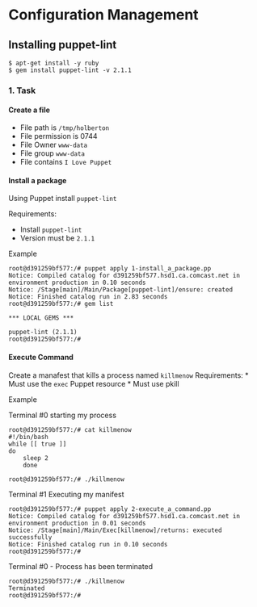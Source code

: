 # Configuration Management
## Installing puppet-lint

```
$ apt-get install -y ruby
$ gem install puppet-lint -v 2.1.1
```
### 1. Task
#### Create a file
* File path is ```/tmp/holberton```
* File permission is 0744 
* File Owner ```www-data```
* File group ```www-data```
* File contains ```I Love Puppet``` 

#### Install a package
Using Puppet install ```puppet-lint```

Requirements:
* Install ```puppet-lint```
* Version must be ```2.1.1```

Example

```
root@d391259bf577:/# puppet apply 1-install_a_package.pp
Notice: Compiled catalog for d391259bf577.hsd1.ca.comcast.net in environment production in 0.10 seconds
Notice: /Stage[main]/Main/Package[puppet-lint]/ensure: created
Notice: Finished catalog run in 2.83 seconds
root@d391259bf577:/# gem list

*** LOCAL GEMS ***

puppet-lint (2.1.1)
root@d391259bf577:/#
```
#### Execute Command
Create a manafest that kills a process named ```killmenow```
Requirements:
     * Must use the ```exec``` Puppet resource
     * Must use pkill

Example

Terminal #0 starting my process

```
root@d391259bf577:/# cat killmenow
#!/bin/bash
while [[ true ]]
do
    sleep 2
    done

root@d391259bf577:/# ./killmenow
```
Terminal #1 Executing my manifest

```
root@d391259bf577:/# puppet apply 2-execute_a_command.pp
Notice: Compiled catalog for d391259bf577.hsd1.ca.comcast.net in environment production in 0.01 seconds
Notice: /Stage[main]/Main/Exec[killmenow]/returns: executed successfully
Notice: Finished catalog run in 0.10 seconds
root@d391259bf577:/#
```

Terminal #0 - Process has been terminated

```
root@d391259bf577:/# ./killmenow
Terminated
root@d391259bf577:/#
```
